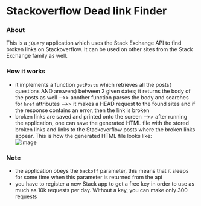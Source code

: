 # Stackoverflow Dead link Finder
### About
This is a `jQuery` application which uses the Stack Exchange API to find broken links on Stackoverflow. It can be used on other sites from the Stack Exchange family as well. 
### How it works
- it implements a function `getPosts` which retrieves all the posts( questions AND answers) between 2 given dates; it returns the body of the posts as well -->> another function parses the body and searches for `href` attributes -->> it makes a HEAD request to the found sites and if the response contains an error, then the link is broken
- broken links are saved and printed onto the screen -->> after running the application, one can save the generated HTML file with the stored broken links and links to the Stackoverflow posts where the broken links appear. This is how the generated HTML file looks like:  
![image](https://user-images.githubusercontent.com/37183688/46371727-d3c10500-c691-11e8-9249-2270bc7ed3ed.png)

### Note
- the application obeys the `backoff` parameter, this means that it sleeps for some time when this parameter is returned from the api
- you have to register a new Stack app to get a free key in order to use as much as 10k requests per day. Without a key, you can make only 300 requests
